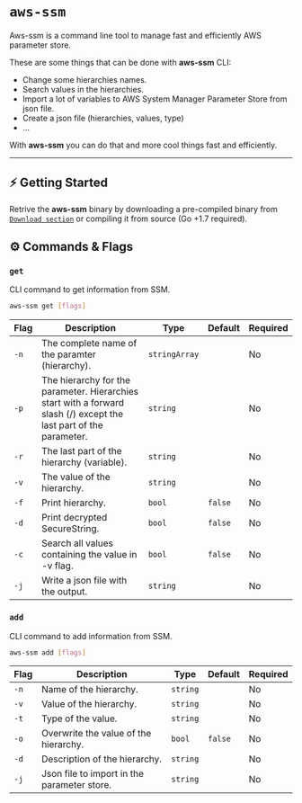 # `aws-ssm`

Aws-ssm is a command line tool to manage fast and efficiently AWS parameter store.

These are some things that can be done with <b>aws-ssm</b> CLI:

- Change some hierarchies names.
- Search values in the hierarchies.
- Import a lot of variables to AWS System Manager Parameter Store from json file.
- Create a json file (hierarchies, values, type)
- ...

With <b>aws-ssm</b> you can do that and more cool  things fast and efficiently.

***

## ⚡️ Getting Started
Retrive the <b>aws-ssm</b> binary by downloading a pre-compiled binary from [`Download section`](https://github.com/namku/aws-ssm/tags) or compiling it from source (Go +1.7 required).

## ⚙️  Commands & Flags

### `get`

CLI command to get information from SSM.

```bash
aws-ssm get [flags]
```

| Flag | Description                                                                                                        | Type          | Default | Required |
|------|--------------------------------------------------------------------------------------------------------------------|---------------|---------|----------|
| `-n` | The complete name of the paramter (hierarchy).                                                                     | `stringArray` |         | No       |
| `-p` | The hierarchy for the parameter. Hierarchies start with a forward slash (/) except the last part of the parameter. | `string`      |         | No       |
| `-r` | The last part of the hierarchy (variable).                                                                         | `string`      |         | No       |
| `-v` | The value of the hierarchy.                                                                                        | `string`      |         | No       |
| `-f` | Print hierarchy.                                                                                                   | `bool`        | `false` | No       |
| `-d` | Print decrypted SecureString.                                                                                      | `bool`        | `false` | No       |
| `-c` | Search all values containing the value in -v flag.                                                                 | `bool`        | `false` | No       |
| `-j` | Write a json file with the output.                                                                                 | `string`      |         | No       |


### `add`

CLI command to add information from SSM.

```bash
aws-ssm add [flags]
```

| Flag | Description                                          | Type          | Default | Required |
|------|------------------------------------------------------|---------------|---------|----------|
| `-n` | Name of the hierarchy.                               | `string`      |         | No       |
| `-v` | Value of the hierarchy.                              | `string`      |         | No       |
| `-t` | Type of the value.                                   | `string`      |         | No       |
| `-o` | Overwrite the value of the hierarchy.                | `bool`        | `false` | No       |
| `-d` | Description of the hierarchy.                        | `string`      |         | No       |
| `-j` | Json file to import in the parameter store.          | `string`      |         | No       |


